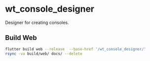 # wt_console_designer
Designer for creating consoles.

## Build Web

```bash
flutter build web --release  --base-href '/wt_console_designer/'
rsync -va build/web/ docs/ --delete
```